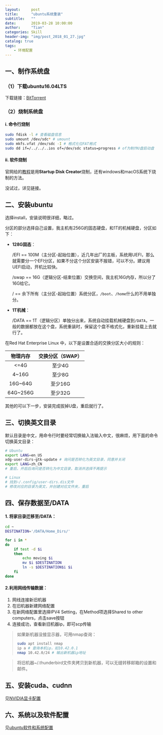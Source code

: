 ```yaml
---
layout:     post
title:      "ubuntu系统重装"
subtitle:   ""
date:       2019-03-28 10:00:00
author:     "Tian"
categories: Skill
header-img: "img/post_2018_01_27.jpg"
catalog: true
tags:
    - 环境配置
---
```


## 一、制作系统盘

### （1）下载ubuntu16.04LTS

下载链接：[BitTorrent](http://releases.ubuntu.com/16.04/ubuntu-16.04.4-desktop-amd64.iso.torrent)

### （2）烧制系统盘

#### i. 命令行烧制

```bash
sudo fdisk -l # 查看磁盘信息
sudo umount /dev/sdc* # umount
sudo mkfs.vfat /dev/sdc -I # 格式化位FAT格式
sudo dd if=/../../..ios of=/dev/sdc status=progress # of为制作U盘启动盘
```

#### ii. 软件烧制

官网给的[教程](https://tutorials.ubuntu.com/tutorial/tutorial-create-a-usb-stick-on-ubuntu#0)是用**Startup Disk Creator**烧制，还有windows和macOS系统下烧制的方法。

没试过，详见链接。

## 二、安装ubuntu

选择install，安装说明很详细，略过。

分区的部分选择自己设置，我主机有256G的固态硬盘，和1T的机械硬盘，分区如下：

- **128G固态**：

  /EFI == 100M（主分区-起始位置），近几年出厂的主板，系统用UEFI，那么就需要分一个EFI分区，如果不分这个分区安装不报错，可以不分。建议用UEFI启动，开机比较快。

  /swap == 16G（逻辑分区-结束位置）交换空间，我主机16G内存，所以分了16G给它。

  / == 余下所有（主分区-起始位置）系统分区，`/boot`、`/home`什么的不用单独分。

- **1T机械**：

  /DATA == 1T（逻辑分区）单独分出来，系统自动挂载机械硬盘到`/DATA`，一般的数据都放在这个盘，系统重装时，保留这个盘不格式化，重新挂载上去就行了。

在Red Hat Enterprise Linux 中，以下是设置合适的交换分区大小的规则：

| 物理内存 | 交换分区（SWAP） |
| :------: | :--------------: |
|   <=4G   |      至少4G      |
|  4~16G   |      至少8G      |
| 16G~64G  |     至少16G      |
| 64G~256G |     至少32G      |

其他的可以下一步，安装完成拔掉U盘，重启就行了。

## 三、切换英文目录

默认目录是中文，用命令行时要经常切换输入法输入中文，很麻烦，用下面的命令切换英文目录：

```bash
# Ubuntu
export LANG=en_US
xdg-user-dirs-gtk-update # 询问是否转化为英文目录，同意并关闭
export LANG=zh_CN
# 重启，开启后询问是否转化为中文目录，取消并选择不再提示

# Linux
# 找到~/.config/user-dirs.dis文件
# 修改对应的目录为英文，并创建对应文件夹，重启
```

## 四、保存数据至/DATA

#### 1. 将家目录迁移至/DATA：

```bash
cd ~
DESTINATION='/DATA/Home_Dirs/'

for i in *
do
	if test -d $i
	then
		echo moving $i
		mv $i $DESTINATION
		ln -s $DESTINATION$i $i
	fi
done
```

#### 2.利用网线传输数据：

1. 网线连接新旧机器
2. 在旧机器新建网络配置
3. 在新网络配置里选择IPV4 Setting，在Method项选择Shared to other computers，点击save按钮
4. 连接成功，查看新旧机器ip，即可scp传输

> 如果新机器没接显示器，可用nmap查询：
>
> ```bash
> sudo apt install nmap
> ip a # 查询本机ip，如10.42.0.1
> nmap 10.42.0/24 # 输出新机器ip地址
> ```
>

> 将旧机器~/.thunderbird文件夹拷贝到新机器，可以无缝转移邮箱的设置和邮件。

## 五、安装cuda、cudnn

见[NVIDIA显卡配置](https://tianws.github.io/skill/2018/07/04/cuda-dl/)

## 六、系统以及软件配置

见[ubuntu软件和系统配置](<http://https://tianws.github.io/skill/2019/04/03/software-ubuntu/>)

